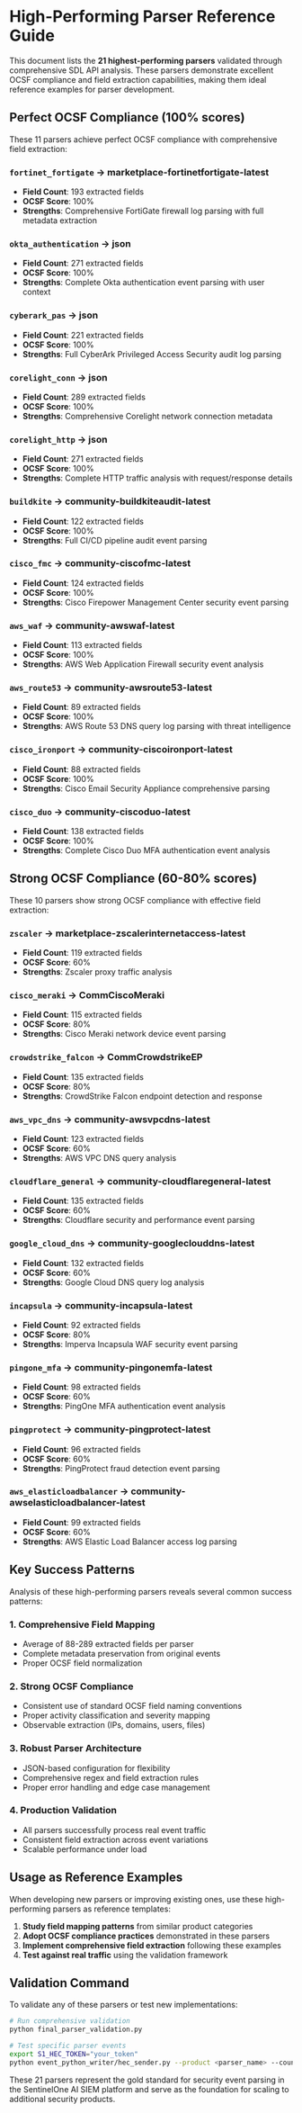 # High-Performing Parser Reference Guide

This document lists the **21 highest-performing parsers** validated through comprehensive SDL API analysis. These parsers demonstrate excellent OCSF compliance and field extraction capabilities, making them ideal reference examples for parser development.

## Perfect OCSF Compliance (100% scores)

These 11 parsers achieve perfect OCSF compliance with comprehensive field extraction:

### `fortinet_fortigate` → marketplace-fortinetfortigate-latest
- **Field Count**: 193 extracted fields
- **OCSF Score**: 100% 
- **Strengths**: Comprehensive FortiGate firewall log parsing with full metadata extraction

### `okta_authentication` → json
- **Field Count**: 271 extracted fields
- **OCSF Score**: 100%
- **Strengths**: Complete Okta authentication event parsing with user context

### `cyberark_pas` → json
- **Field Count**: 221 extracted fields
- **OCSF Score**: 100%
- **Strengths**: Full CyberArk Privileged Access Security audit log parsing

### `corelight_conn` → json
- **Field Count**: 289 extracted fields
- **OCSF Score**: 100%
- **Strengths**: Comprehensive Corelight network connection metadata

### `corelight_http` → json
- **Field Count**: 271 extracted fields
- **OCSF Score**: 100%
- **Strengths**: Complete HTTP traffic analysis with request/response details

### `buildkite` → community-buildkiteaudit-latest
- **Field Count**: 122 extracted fields
- **OCSF Score**: 100%
- **Strengths**: Full CI/CD pipeline audit event parsing

### `cisco_fmc` → community-ciscofmc-latest
- **Field Count**: 124 extracted fields
- **OCSF Score**: 100%
- **Strengths**: Cisco Firepower Management Center security event parsing

### `aws_waf` → community-awswaf-latest
- **Field Count**: 113 extracted fields
- **OCSF Score**: 100%
- **Strengths**: AWS Web Application Firewall security event analysis

### `aws_route53` → community-awsroute53-latest
- **Field Count**: 89 extracted fields
- **OCSF Score**: 100%
- **Strengths**: AWS Route 53 DNS query log parsing with threat intelligence

### `cisco_ironport` → community-ciscoironport-latest
- **Field Count**: 88 extracted fields
- **OCSF Score**: 100%
- **Strengths**: Cisco Email Security Appliance comprehensive parsing

### `cisco_duo` → community-ciscoduo-latest
- **Field Count**: 138 extracted fields
- **OCSF Score**: 100%
- **Strengths**: Complete Cisco Duo MFA authentication event analysis

## Strong OCSF Compliance (60-80% scores)

These 10 parsers show strong OCSF compliance with effective field extraction:

### `zscaler` → marketplace-zscalerinternetaccess-latest
- **Field Count**: 119 extracted fields
- **OCSF Score**: 60%
- **Strengths**: Zscaler proxy traffic analysis

### `cisco_meraki` → CommCiscoMeraki
- **Field Count**: 115 extracted fields
- **OCSF Score**: 80%
- **Strengths**: Cisco Meraki network device event parsing

### `crowdstrike_falcon` → CommCrowdstrikeEP
- **Field Count**: 135 extracted fields
- **OCSF Score**: 80%
- **Strengths**: CrowdStrike Falcon endpoint detection and response

### `aws_vpc_dns` → community-awsvpcdns-latest
- **Field Count**: 123 extracted fields
- **OCSF Score**: 60%
- **Strengths**: AWS VPC DNS query analysis

### `cloudflare_general` → community-cloudflaregeneral-latest
- **Field Count**: 135 extracted fields
- **OCSF Score**: 60%
- **Strengths**: Cloudflare security and performance event parsing

### `google_cloud_dns` → community-googleclouddns-latest
- **Field Count**: 132 extracted fields
- **OCSF Score**: 60%
- **Strengths**: Google Cloud DNS query log analysis

### `incapsula` → community-incapsula-latest
- **Field Count**: 92 extracted fields
- **OCSF Score**: 80%
- **Strengths**: Imperva Incapsula WAF security event parsing

### `pingone_mfa` → community-pingonemfa-latest
- **Field Count**: 98 extracted fields
- **OCSF Score**: 60%
- **Strengths**: PingOne MFA authentication event analysis

### `pingprotect` → community-pingprotect-latest
- **Field Count**: 96 extracted fields
- **OCSF Score**: 60%
- **Strengths**: PingProtect fraud detection event parsing

### `aws_elasticloadbalancer` → community-awselasticloadbalancer-latest
- **Field Count**: 99 extracted fields
- **OCSF Score**: 60%
- **Strengths**: AWS Elastic Load Balancer access log parsing

## Key Success Patterns

Analysis of these high-performing parsers reveals several common success patterns:

### 1. **Comprehensive Field Mapping**
- Average of 88-289 extracted fields per parser
- Complete metadata preservation from original events
- Proper OCSF field normalization

### 2. **Strong OCSF Compliance**
- Consistent use of standard OCSF field naming conventions
- Proper activity classification and severity mapping
- Observable extraction (IPs, domains, users, files)

### 3. **Robust Parser Architecture**
- JSON-based configuration for flexibility
- Comprehensive regex and field extraction rules
- Proper error handling and edge case management

### 4. **Production Validation**
- All parsers successfully process real event traffic
- Consistent field extraction across event variations
- Scalable performance under load

## Usage as Reference Examples

When developing new parsers or improving existing ones, use these high-performing parsers as reference templates:

1. **Study field mapping patterns** from similar product categories
2. **Adopt OCSF compliance practices** demonstrated in these parsers
3. **Implement comprehensive field extraction** following these examples
4. **Test against real traffic** using the validation framework

## Validation Command

To validate any of these parsers or test new implementations:

```bash
# Run comprehensive validation
python final_parser_validation.py

# Test specific parser events
export S1_HEC_TOKEN="your_token"
python event_python_writer/hec_sender.py --product <parser_name> --count 5
```

These 21 parsers represent the gold standard for security event parsing in the SentinelOne AI SIEM platform and serve as the foundation for scaling to additional security products.